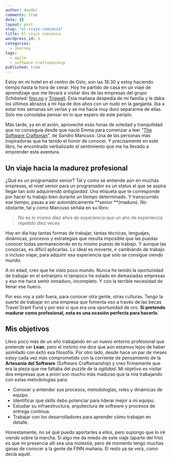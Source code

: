 ```yaml
---
author: dandel
comments: true
date: {}
layout: post
slug: "el-viaje-comienza"
title: El viaje comienza
wordpress_id: 3
categories: 
  - Journey
tags: 
  - agile
  - software craftsmanship
published: true
---
```



Estoy en mi hotel en el centro de Oslo, son las 18:30 y estoy haciendo tiempo hasta la hora de cenar. Hoy he partido de casa en un viaje de aprendizaje que me llevará a visitar dos de las empresas del grupo Schibsted: [finn.no](http://www.finn.no/) y [Tripwell](https://es.tripwell.com/). Esta mañana despedía de mi familia y le daba los últimos abrazos a mi hija de dos años con un nudo en la garganta. Iba a estar tres semanas sin verlas y se me hacia muy duro separarme de ellas. Sólo me consolaba pensar en lo que espero de este periplo.

Más tarde, ya en el avión, aproveché esas horas de soledad y tranquilidad que no conseguía desde que nació Emma para comenzar a leer "[The Software Craftsman](http://www.amazon.com/The-Software-Craftsman-Professionalism-Pragmatism/dp/0134052501)", de Sandro Mancuso. Una de las personas más inspiradoras que he tenido el honor de conocer. Y precisamente en este libro, he encontrado verbalizado el sentimiento que me ha llevado a emprender esta aventura.

<!-- more -->

## Un viaje hacia la madurez profesional

¿Qué es un programador senior? Tal y como se entiende aún en muchas empresas, el nivel senior para un programador es un status al que se aspira llegar tan solo adquiriendo _antigüedad_. Una etiqueta que te corresponde por hacer tu trabajo bien durante un tiempo determinado. Y transcurrido ese tiempo, pasas a ser automáticamente **senior **(maduro). No obstante, tal y como Mancuso señala en su libro:

<blockquote>No es lo mismo diez años de experiencia que un año de experiencia repetido diez veces</blockquote>

Hoy en día hay tantas formas de trabajar, tantas técnicas, lenguajes, dinámicas, procesos y estrategias que resulta imposible que las puedas conocer todas permaneciendo en tu mismo puesto de trabajo. Y aunque las conozcas, es difícil aplicarlas. Lo ideal es moverte, ir cambiando de trabajo o incluso viajar, para adquirir esa experiencia que solo se consigue viendo mundo.

A mi edad, creo que he visto poco mundo. Nunca he tenido la oportunidad de trabajar en el extranjero ni tampoco he estado en demasiadas empresas y eso me hace sentir inmaduro, incompleto. Y con la terrible necesidad de llenar ese hueco.

Por eso voy a salir fuera, para conocer otra gente, otras culturas. Tengo la suerte de trabajar en una empresa que fomenta eso a través de las becas Travel Grant Fund y por eso vi que era una oportunidad de oro. **Si pretendo madurar como profesional, esta es una ocasión perfecta para hacerlo**.

## Mis objetivos

Llevo poco más de un año trabajando en un nuevo entorno profesional que pretende ser **Lean**, pero el instinto me dice que aún estamos lejos de haber asimilado con éxito esa filosofía. Por otro lado, desde hace un par de meses estoy cada vez más comprometido con la corriente de pensamiento de la **Artesanía del Software** (Software Craftsmanship) y creo firmemente que era la pieza que me faltaba del puzzle de la _agilidad_. Mi objetivo es visitar dos empresas que a priori son mucho más maduras que la mía trabajando con estas metodologías para:
	
  * Conocer y entender sus procesos, metodologías, roles y dinámicas de equipo.
  * Identificar qué skills debo potenciar para liderar mejor a mi equipo.
  * Estudiar su infraestructura, arquitectura de software y procesos de entrega continua.
  * Trabajar con los desarrolladores para aprender cómo trabajan en detalle.

Honestamente, no sé qué puedo aportarles a ellos, pero supongo que lo iré viendo sobre la marcha. Si algo me da miedo de este viaje (aparte del frío) es que mi presencia allí sea una molestia, pero de momento tengo muchas ganas de conocer a la gente de FINN mañana. El resto ya se verá, como decía aquél.
